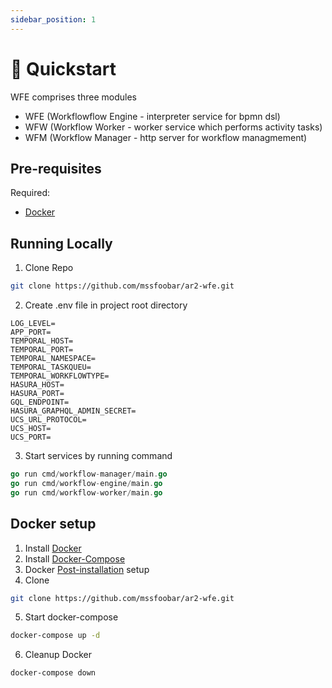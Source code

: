 ```yaml
---
sidebar_position: 1
---
```


# 🚀 Quickstart

WFE comprises three modules

- WFE (Workflowflow Engine - interpreter service for bpmn dsl)
- WFW (Workflow Worker - worker service which performs activity tasks)
- WFM (Workflow Manager - http server for workflow managmement)

## Pre-requisites

Required:

- [Docker](https://www.docker.com/)

## Running Locally

1. Clone Repo

```bash
git clone https://github.com/mssfoobar/ar2-wfe.git
```

2. Create .env file in project root directory

```
LOG_LEVEL=
APP_PORT=
TEMPORAL_HOST=
TEMPORAL_PORT=
TEMPORAL_NAMESPACE=
TEMPORAL_TASKQUEU=
TEMPORAL_WORKFLOWTYPE=
HASURA_HOST=
HASURA_PORT=
GQL_ENDPOINT=
HASURA_GRAPHQL_ADMIN_SECRET=
UCS_URL_PROTOCOL=
UCS_HOST=
UCS_PORT=
```

3. Start services by running command

```go
go run cmd/workflow-manager/main.go
go run cmd/workflow-engine/main.go
go run cmd/workflow-worker/main.go
```

## Docker setup

1. Install [Docker](https://docs.docker.com/desktop/install/ubuntu/)
2. Install [Docker-Compose](https://docs.docker.com/compose/install/linux/)
3. Docker [Post-installation](https://docs.docker.com/engine/install/linux-postinstall/) setup
4. Clone

```bash
git clone https://github.com/mssfoobar/ar2-wfe.git
```

5. Start docker-compose

```bash
docker-compose up -d
```

6. Cleanup Docker

```bash
docker-compose down
```
